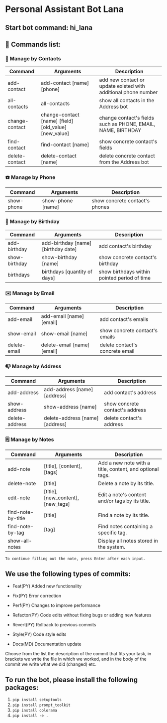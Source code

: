 # Personal Assistant Bot Lana

## Start bot command: hi_lana

## 📴 Commands list:

### 🙍 Manage by Contacts

| Command        | Arguments                                             | Description                                                    |
| -------------- | ----------------------------------------------------- | -------------------------------------------------------------- |
| add-contact    | add-contact [name] [phone]                            | add new contact or update existed with additional phone number |
| all-contacts   | all-contacts                                          | show all contacts in the Address bot                           |
| change-contact | change-contact [name] [field] [old_value] [new_value] | change contact's fields such as PHONE, EMAIL, NAME, BIRTHDAY   |
| find-contact   | find-contact [name]                                   | show concrete contact's fields                                 |
| delete-contact | delete-contact [name]                                 | delete concrete contact from the Address bot                   |

### ☎️ Manage by Phone

| Command    | Arguments         | Description                    |
| ---------- | ----------------- | ------------------------------ |
| show-phone | show-phone [name] | show concrete contact's phones |

### 🎂 Manage by Birthday

| Command       | Arguments                           | Description                                  |
| ------------- | ----------------------------------- | -------------------------------------------- |
| add-birthday  | add-birthday [name] [birthday date] | add contact's birthday                       |
| show-birthday | show-birthday [name]                | show concrete contact's birthday             |
| birthdays     | birthdays [quantity of days]        | show birthdays within pointed period of time |

### ✉️ Manage by Email

| Command      | Arguments                   | Description                     |
| ------------ | --------------------------- | ------------------------------- |
| add-email    | add-email [name] [email]    | add contact's emails            |
| show-email   | show-email [name]           | show concrete contact's emails  |
| delete-email | delete-email [name] [email] | delete contact's concrete email |

### 📭 Manage by Address

| Command        | Arguments                       | Description                     |
| -------------- | ------------------------------- | ------------------------------- |
| add-address    | add-address [name] [address]    | add contact's address           |
| show-address   | show-address [name]             | show concrete contact's address |
| delete-address | delete-address [name] [address] | delete contact's address        |

### 🗒️ Manage by Notes

| Command            | Arguments                          | Description                                              |
| ------------------ | ---------------------------------- | -------------------------------------------------------- |
| add-note           | [title], [content], [tags]         | Add a new note with a title, content, and optional tags. |
| delete-note        | [title]                            | Delete a note by its title.                              |
| edit-note          | [title], [new_content], [new_tags] | Edit a note's content and/or tags by its title.          |
| find-note-by-title | [title]                            | Find a note by its title.                                |
| find-note-by-tag   | [tag]                              | Find notes containing a specific tag.                    |
| show-all-notes     |                                    | Display all notes stored in the system.                  |

`To continue filling out the note, press Enter after each input.`

## We use the following types of commits:

- Feat(PY) Added new functionality

- Fix(PY) Error correction

- Perf(PY) Changes to improve performance

- Refactor(PY) Code edits without fixing bugs or adding new features

- Revert(PY) Rollback to previous commits

- Style(PY) Code style edits

- Docs(MD) Documentation update

Choose from the list the description of the commit that fits your task, in brackets we write the file in which we worked, and in the body of the commit we write what we did (changed) etc.

## To run the bot, please install the following packages:

1. `pip install setuptools`
2. `pip install prompt_toolkit`
3. `pip install colorama`
4. `pip install -e .`

